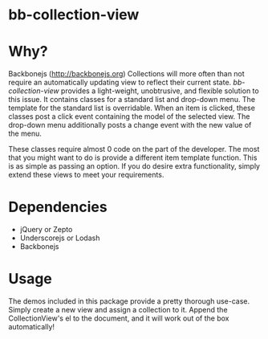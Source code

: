 bb-collection-view
==================

Why?
====

Backbonejs (http://backbonejs.org) Collections will more often than not require an automatically updating view to reflect their current state. *bb-collection-view* provides a light-weight, unobtrusive, and flexible solution to this issue. It contains classes for a standard list and drop-down menu. The template for the standard list is overridable. When an item is clicked, these classes post a click event containing the model of the selected view. The drop-down menu additionally posts a change event with the new value of the menu.

These classes require almost 0 code on the part of the developer. The most that you might want to do is provide a different item template function. This is as simple as passing an option. If you do desire extra functionality, simply extend these views to meet your requirements.

Dependencies
============

* jQuery or Zepto
* Underscorejs or Lodash
* Backbonejs

Usage
=====

The demos included in this package provide a pretty thorough use-case. Simply create a new view and assign a collection to it. Append the CollectionView's el to the document, and it will work out of the box automatically!

